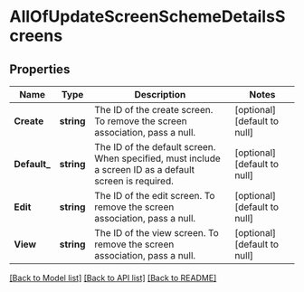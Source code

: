 # AllOfUpdateScreenSchemeDetailsScreens

## Properties
Name | Type | Description | Notes
------------ | ------------- | ------------- | -------------
**Create** | **string** | The ID of the create screen. To remove the screen association, pass a null. | [optional] [default to null]
**Default_** | **string** | The ID of the default screen. When specified, must include a screen ID as a default screen is required. | [optional] [default to null]
**Edit** | **string** | The ID of the edit screen. To remove the screen association, pass a null. | [optional] [default to null]
**View** | **string** | The ID of the view screen. To remove the screen association, pass a null. | [optional] [default to null]

[[Back to Model list]](../README.md#documentation-for-models) [[Back to API list]](../README.md#documentation-for-api-endpoints) [[Back to README]](../README.md)

